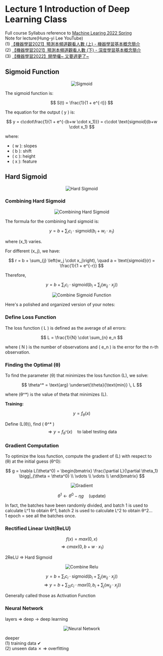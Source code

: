 # Lecture 1 Introduction of Deep Learning Class

Full course Syllabus reference to [Machine Learing 2022 Spring](https://speech.ee.ntu.edu.tw/~hylee/ml/2022-spring.php?fbclid=IwAR2rE3UFymIOeTEoEzyZBhO-5vbpYpyw1Ho_KHO8cmwVd0_f7nI3iYunW4A)  
Note for lecture(Hung-yi Lee YouTube)  
(1) [【機器學習2021】預測本頻道觀看人數 (上) - 機器學習基本概念簡介](https://www.youtube.com/watch?v=Ye018rCVvOo)  
(2) [【機器學習2021】預測本頻道觀看人數 (下) - 深度學習基本概念簡介](https://www.youtube.com/watch?v=bHcJCp2Fyxs)  
(3) [【機器學習2022】開學囉~ 又要週更了~](https://www.youtube.com/watch?v=7XZR0-4uS5s)  

## Sigmoid Function

<p align="center">
  <img src="./images/0218/01_sigmoid.png" alt="Sigmoid"/>
</p>


The sigmoid function is:  

$$
S(t) = \frac{1}{1 + e^{-t}}
$$


The equation for the output \( y \) is:

$$
y = c\cdot\frac{1}{1 + e^{-(b+w \cdot x_1)}}
= c\cdot \text{sigmoid}(b+w \cdot x_1)
$$

where:
- \( w \): slopes
- \( b \): shift
- \( c \): height
- \( x \): feature

## Hard Sigmoid

<p align="center">
  <img src="./images/0218/02_hard_sigmoid.png" alt="Hard Sigmoid"/>
</p>


### Combining Hard Sigmoid

<p align="center">
  <img src="./images/0218/03_combine_hard_sigmoid.png" alt="Combining Hard Sigmoid"/>
</p>


The formula for the combining hard sigmoid is:

$$
y = b + \sum_{i} c_i \cdot \text{sigmoid}\left(b_i + w_i \cdot x_1\right)
$$

where \(x_1\) varies.

For different \(x_j\), we have:

$$
r = b + \sum_{j} \left(w_j \cdot x_j\right), \quad a = \text{sigmoid}(r) = \frac{1}{1 + e^{-r}}
$$

Therefore,

$$
y = b + \sum_{i} c_i \cdot \text{sigmoid}\left(b_i + \sum_{j} \left(w_{ij} \cdot x_j\right)\right)
$$

<p align="center">
  <img src="./images/0218/04_combine_sigmoid_function.png" alt="Combine Sigmoid Function"/>
</p>



Here's a polished and organized version of your notes:


### Define Loss Function

The loss function \( L \) is defined as the average of all errors:

$$
L = \frac{1}{N} \cdot \sum_{n} e_n
$$

where \( N \) is the number of observations and \( e_n \) is the error for the n-th observation.


### Finding the Optimal \(θ\)

To find the parameter \(θ\) that minimizes the loss function \(L\), we solve:

$$
\theta^* = \text{arg} \underset{\theta}{\text{min}} \, L
$$

where \(θ^*\) is the value of theta that minimizes \(L\).


**Training:**

$$
y = f_{\theta}(x)
$$

Define \(L(θ)\), find \( θ^* \)
$$
\Rightarrow y = f_{\theta^*}(x) \quad \text{to label testing data}
$$

### Gradient Computation

To optimize the loss function, compute the gradient of \(L\) with respect to \(θ\) at the initial guess \(θ^0\):

$$
g = \nabla L(\theta^0) = \begin{bmatrix}
\frac{\partial L}{\partial \theta_1} \bigg|_{\theta = \theta^0} \\
\vdots \\
\vdots \\
\end{bmatrix}
$$

<p align="center">
  <img src="./images/0218/05_gradient.png" alt="Gradient"/>
</p>

<!-- $$
\begin{bmatrix}
\theta_1^1 \\
\theta_2^1 \\
\vdots \\
\end{bmatrix}
\leftarrow
\begin{bmatrix}
\theta_2^0 \\
\theta_1^0 \\
\vdots \\
\end{bmatrix} - 
\begin{bmatrix}
\eta \frac{\partial L}{\partial \theta_1} \bigg|_{\theta = \theta^0} \\
\eta \frac{\partial L}{\partial \theta_2} \bigg|_{\theta = \theta^0} \\
\vdots \\
\end{bmatrix}
$$ -->

$$
\theta^1 \leftarrow \theta^0 - \eta g \quad \text{(update)}
$$

In fact, the batches have been randomly divided, and batch 1 is used to calculate L^1 to obtain θ^1, batch 2 is used to calculate L^2 to obtain θ^2...  
1 epoch = see all the batches once.  

### Rectified Linear Unit(ReLU)
$$
f(x) = max(0, x)
$$
$$
\Rightarrow cmax(0, b + w \cdot x_1)
$$

2ReLU ⇒ Hard Sigmoid

<p align="center">
  <img src="./images/0218/06_combine_relu.png" alt="Combine Relu"/>
</p>


$$
y = b + \sum_{i} c_i \cdot \text{sigmoid}\left(b_i + \sum_{j} \left(w_{ij} \cdot x_j\right)\right)
$$
$$
\Rightarrow 
y = b + \sum_{2i} c_i \cdot max\left(0, b_i + \sum_{j} \left(w_{ij} \cdot x_j\right)\right)
$$

Generally called those as Activation Function  

### Neural Network
layers ⇒ deep → deep learning    
<p align="center">
  <img src="./images/0218/07_neural_network.png" alt="Neural Network"/>
</p>

deeper  
(1) training data ✔  
(2) unseen data ✗ ⇒ overfitting  